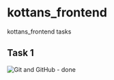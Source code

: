 # kottans_frontend

kottans_frontend tasks

## Task 1

![Git and GitHub - done](https://github.com/sioniks/kottans_frontend/tree/master/task_1/github.png "Tasks 1")
